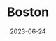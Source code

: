 ---
title: "Boston"
cc-type: city
date: 2023-06-24
hashtag: boston
subdivision-of:
  - Massachusetts
tags:
  - city
  - Massachusetts
---